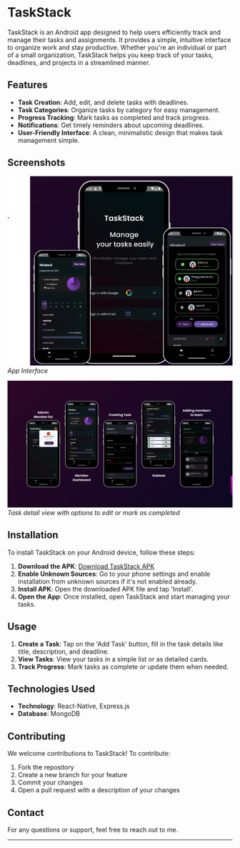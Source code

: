 # TaskStack

TaskStack is an Android app designed to help users efficiently track and manage their tasks and assignments. It provides a simple, intuitive interface to organize work and stay productive. Whether you're an individual or part of a small organization, TaskStack helps you keep track of your tasks, deadlines, and projects in a streamlined manner.

## Features

- **Task Creation**: Add, edit, and delete tasks with deadlines.
- **Task Categories**: Organize tasks by category for easy management.
- **Progress Tracking**: Mark tasks as completed and track progress.
- **Notifications**: Get timely reminders about upcoming deadlines.
- **User-Friendly Interface**: A clean, minimalistic design that makes task management simple.

## Screenshots

![TaskStack app](/src/assets/hero1.png)
*App Interface*

![TaskStack Task View](/src/assets/3.png)
*Task detail view with options to edit or mark as completed*

## Installation

To install TaskStack on your Android device, follow these steps:

1. **Download the APK**: [Download TaskStack APK](/src/apk/taskstakApk.apk)
2. **Enable Unknown Sources**: Go to your phone settings and enable installation from unknown sources if it's not enabled already.
3. **Install APK**: Open the downloaded APK file and tap 'Install'.
4. **Open the App**: Once installed, open TaskStack and start managing your tasks.

## Usage

1. **Create a Task**: Tap on the 'Add Task' button, fill in the task details like title, description, and deadline.
2. **View Tasks**: View your tasks in a simple list or as detailed cards.
3. **Track Progress**: Mark tasks as complete or update them when needed.

## Technologies Used

- **Technology**: React-Native, Express.js
- **Database**: MongoDB

## Contributing

We welcome contributions to TaskStack! To contribute:

1. Fork the repository
2. Create a new branch for your feature
3. Commit your changes
4. Open a pull request with a description of your changes


## Contact

For any questions or support, feel free to reach out to me.


---